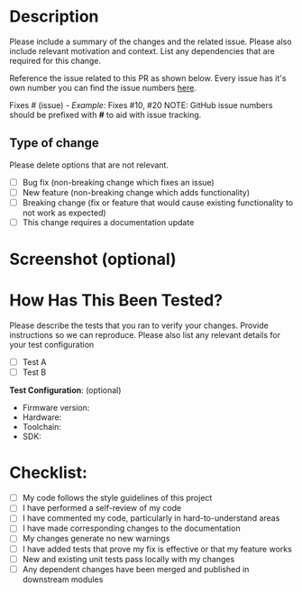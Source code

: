 # Description

Please include a summary of the changes and the related issue. Please also include relevant motivation and context. List any dependencies that are required for this change.

Reference the issue related to this PR as shown below. Every issue has it's own number you can find the issue numbers [here](https://github.com/italanta/italanta-apps/issues).

Fixes # (issue) - *Example*: Fixes #10, #20 NOTE: GitHub issue numbers should be prefixed with **#** to aid with issue tracking.

## Type of change

Please delete options that are not relevant.

- [ ] Bug fix (non-breaking change which fixes an issue)
- [ ] New feature (non-breaking change which adds functionality)
- [ ] Breaking change (fix or feature that would cause existing functionality to not work as expected)
- [ ] This change requires a documentation update

# Screenshot (optional)

# How Has This Been Tested?

Please describe the tests that you ran to verify your changes. Provide instructions so we can reproduce. Please also list any relevant details for your test configuration

- [ ] Test A
- [ ] Test B

**Test Configuration**: (optional)
* Firmware version:
* Hardware:
* Toolchain:
* SDK:

# Checklist:

- [ ] My code follows the style guidelines of this project
- [ ] I have performed a self-review of my code
- [ ] I have commented my code, particularly in hard-to-understand areas
- [ ] I have made corresponding changes to the documentation
- [ ] My changes generate no new warnings
- [ ] I have added tests that prove my fix is effective or that my feature works
- [ ] New and existing unit tests pass locally with my changes
- [ ] Any dependent changes have been merged and published in downstream modules
